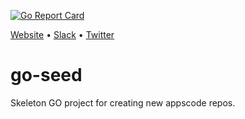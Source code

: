 [![Go Report Card](https://goreportcard.com/badge/github.com/appscode/analytics)](https://goreportcard.com/report/github.com/appscode/analytics)

[Website](https://appscode.com) • [Slack](https://slack.appscode.com) • [Twitter](https://twitter.com/AppsCodeHQ)

# go-seed

Skeleton GO project for creating new appscode repos.
